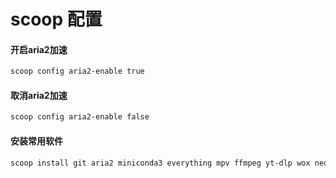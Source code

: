 # scoop 配置


#### 开启aria2加速
```powershell
scoop config aria2-enable true
```

#### 取消aria2加速

```powershell
scoop config aria2-enable false
```

#### 安装常用软件

```powershell
scoop install git aria2 miniconda3 everything mpv ffmpeg yt-dlp wox neovim telegram idea-ultimate
```


